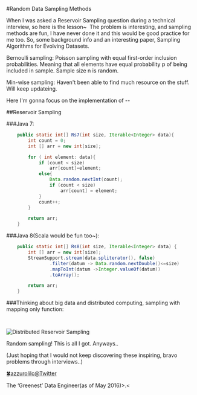 #Random Data Sampling Methods

When I was asked a Reservoir Sampling question during a technical interview, so here is the lesson~ 
The problem is interesting, and sampling methods are fun, I have never done it and this would be good practice for me too. So, some background info and an interesting paper, Sampling Algorithms for Evolving Datasets.

Bernoulli sampling: Poisson sampling with equal first-order inclusion probabilities. Meaning that all elements have equal probability p of being included in sample. Sample size n is random.

Min-wise sampling: Haven't been able to find much resource on the stuff. Will keep updateing.

Here I'm gonna focus on the implementation of --

##Reservoir Sampling

###Java 7:

```java
    public static int[] Rs7(int size, Iterable<Integer> data){
        int count = 0;
        int [] arr = new int[size];

        for ( int element: data){
            if (count < size)
                arr[count]=element;
            else{
                Data.random.nextInt(count);
                if (count < size)
                    arr[count] = element;
            } 
            count++;
        }

        return arr;
    }
```

###Java 8(Scala would be fun too~):

```java
    public static int[] Rs8(int size, Iterable<Integer> data) {
        int [] arr = new int[size];
        StreamSupport.stream(data.spliterator(), false)
                .filter(datum -> Data.random.nextDouble()<=size)
                .mapToInt(datum ->Integer.valueOf(datum))
                .toArray();

        return arr;
    }
```

###Thinking about big data and distributed computing, sampling with mapping only function:

```java
    

```

![](../resources/images/rs.png "Distributed Reservoir Sampling")


Random sampling! This is all I got. Anyways..

(Just hoping that I would not keep discovering these inspiring, bravo problems through interviews..)


[🍀azzurolilc@Twitter](https://twitter.com/azzurolilcz)

The ‘Greenest’ Data Engineer(as of May 2016)>.<